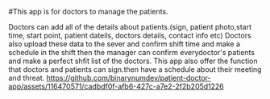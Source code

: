 #This app is for doctors to manage the patients.

Doctors can add all of the details about patients.(sign, patient photo,start time, start point, patient dateils, doctors details, contact info etc)
Doctors also upload these data to the sever and confirm shift time and make a schedule in the shift then the manager can confirm everydoctor's patients and make a perfect shfit list of the doctors.
This app also offer the function that doctors and patients can sign.then have a schedule about their meeting and threat.
https://github.com/binarynumdev/patient-doctor-app/assets/116470571/cadbdf0f-afb6-427c-a7e2-2f2b205d1226





